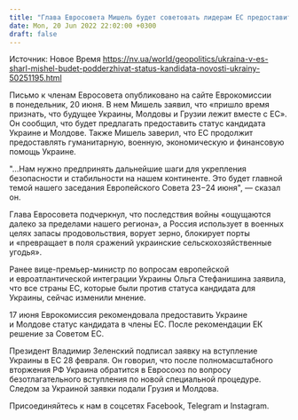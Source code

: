 ```yaml
---
title: "Глава Евросовета Мишель будет советовать лидерам ЕС предоставить статус кандидата Украине"
date: Mon, 20 Jun 2022 22:02:00 +0300
draft: false
---
```

Источник: Новое Время https://nv.ua/world/geopolitics/ukraina-v-es-sharl-mishel-budet-podderzhivat-status-kandidata-novosti-ukrainy-50251195.html


 Письмо к членам Евросовета опубликовано на сайте Еврокомиссии в понедельник, 20 июня. В нем Мишель заявил, что «пришло время признать, что будущее Украины, Молдовы и Грузии лежит вместе с ЕС». Он сообщил, что будет предлагать предоставить статус кандидата Украине и Молдове. Также Мишель заверил, что ЕС продолжит предоставлять гуманитарную, военную, экономическую и финансовую помощь Украине.

"…Нам нужно предпринять дальнейшие шаги для укрепления безопасности и стабильности на нашем континенте. Это будет главной темой нашего заседания Европейского Совета 23−24 июня", — сказал он.

Глава Евросовета подчеркнул, что последствия войны «ощущаются далеко за пределами нашего региона», а Россия использует в военных целях запасы продовольствия, ворует зерно, блокирует порты и «превращает в поля сражений украинские сельскохозяйственные угодья».

Ранее вице-премьер-министр по вопросам европейской и евроатлантической интеграции Украины Ольга Стефанишина заявила, что все страны ЕС, которые были против статуса кандидата для Украины, сейчас изменили мнение.

17 июня Еврокомиссия рекомендовала предоставить Украине и Молдове статус кандидата в члены ЕС. После рекомендации ЕК решение за Советом ЕС.

Президент Владимир Зеленский подписал заявку на вступление Украины в ЕС 28 февраля. Он говорил, что после полномасштабного вторжения РФ Украина обратится в Евросоюз по вопросу безотлагательного вступления по новой специальной процедуре. Следом за Украиной заявки подали Грузия и Молдова.

Присоединяйтесь к нам в соцсетях Facebook, Telegram и Instagram.
